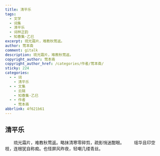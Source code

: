 ```yaml
---
title: 清平乐
tags:
  - 文学
  - 词集
  - 清平乐
  - 词林正韵
  - 知春集·乙巳
excerpt: 琉光霜片，难教秋莺返。
author: 莺本斋
comment: gitalk
description: 琉光霜片，难教秋莺返。
copyright_author: 莺本斋
copyright_author_href: /categories/作者/莺本斋/
sticky: 224
categories:
  - - 词
    - 清平乐
  - - 文集
    - 云辑
    - 知春集·乙巳
  - - 作者
    - 莺本斋
abbrlink: 4f621b61
---
```

## 清平乐
&emsp;&emsp;琉光霜片，难教秋莺返。略抹清寒零碎剪，疏影悄迷酣眼。
&emsp;&emsp;瑶华且印空枝，连根犹自称痴。也怪屏风昨夜，轻嘲几缕青丝。

